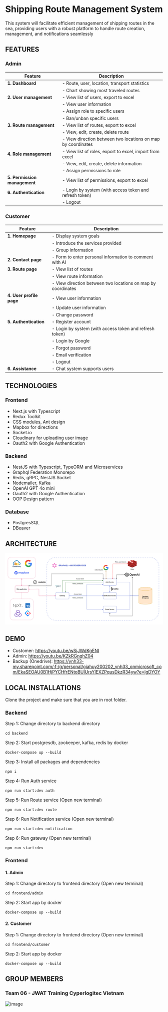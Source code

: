 # Shipping Route Management System
This system will facilitate efficient management of shipping routes in the sea, providing users with a robust platform to handle route creation, management, and notifications seamlessly

## FEATURES
### Admin

| **Feature**                | **Description**                                               |
|----------------------------|--------------------------------------------------------------|
| **1. Dashboard**           | - Route, user, location, transport statistics               |
|                            | - Chart showing most traveled routes                         |
| **2. User management**     | - View list of users, export to excel                                         |
|                            | - View user information                                      |
|                            | - Assign role to specific users                              |
|                            | - Ban/unban specific users                                   |
| **3. Route management**    | - View list of routes, export to excel                                        |
|                            | - View, edit, create, delete route                          |
|                            | - View direction between two locations on map by coordinates |
| **4. Role management**     | - View list of roles, export to excel, import from excel      |
|                            | - View, edit, create, delete information                    |
|                            | - Assign permissions to role                                 |
| **5. Permission management**| - View list of permissions, export to excel                                   |
| **6. Authentication**      | - Login by system (with access token and refresh token)     |
|                            | - Logout                                                    |


  
### Customer

| **Feature**               | **Description**                                               |
|---------------------------|--------------------------------------------------------------|
| **1. Homepage**           | - Display system goals                                       |
|                           | - Introduce the services provided                            |
|                           | - Group information                                         |
| **2. Contact page**       | - Form to enter personal information to comment with AI               |
| **3. Route page**         | - View list of routes                                        |
|                           | - View route information                                      |
|                           | - View direction between two locations on map by coordinates  |
| **4. User profile page**  | - View user information                                      |
|                           | - Update user information                                    |
|                           | - Change password                                            |
| **5. Authentication**     | - Register account                                           |
|                           | - Login by system (with access token and refresh token)     |
|                           | - Login by Google                                           |
|                           | - Forgot password                                           |
|                           | - Email verification                                        |
|                           | - Logout                                                    |
| **6. Assistance**         | - Chat system supports users                                |


## TECHNOLOGIES
### Frontend
- Next.js with Typescript
- Redux Toolkit
- CSS modules, Ant design
- Mapbox for directions
- Socket.io
- Cloudinary for uploading user image
- Oauth2 with Google Authentication

### Backend
- NestJS with Typescript, TypeORM and Microservices
- Graphql Federation Monorepo
- Redis, gRPC, NestJS Socket
- Nodemailer, Kafka
- OpenAI GPT 4o mini
- Oauth2 with Google Authentication
- OOP Design pattern

### Database
- PostgresSQL
- DBeaver

## ARCHITECTURE
![architecture](https://github.com/LHPT2009/Shipping-Route-Management-System/blob/main/documents/architecture.png)

## DEMO
- Customer: https://youtu.be/wSjJWdKgENI
- Admin: https://youtu.be/KZkRGnqhZ04
- Backup (Onedrive): https://ynh33-my.sharepoint.com/:f:/g/personal/giahuy200202_ynh33_onmicrosoft_com/EkaSEOAU0B1HjPYCHfrENtoBUIUrsYlEXZPqusDkzR34yw?e=lgDYOY


## LOCAL INSTALLATIONS

Clone the project and make sure that you are in root folder.

### Backend

Step 1: Change directory to backend directory

```console
cd backend
```

Step 2: Start postgresdb, zookeeper, kafka, redis by docker
```console
docker-compose up --build
```

Step 3: Install all packages and dependencies
```console
npm i
```

Step 4: Run Auth service
```console
npm run start:dev auth
```

Step 5: Run Route service (Open new terminal)
```console
npm run start:dev route
```

Step 6: Run Notification service (Open new terminal)
```console
npm run start:dev notification
```

Step 6: Run gateway (Open new terminal)
```console
npm run start:dev
```

### Frontend

#### 1. Admin
Step 1: Change directory to frontend directory (Open new terminal)
```console
cd frontend/admin
```

Step 2:  Start app by docker
```console
docker-compose up --build
```

#### 2. Customer
Step 1: Change directory to frontend directory (Open new terminal)
```console
cd frontend/customer
```

Step 2:  Start app by docker
```console
docker-compose up --build
```

## GROUP MEMBERS
### Team 06 - JWAT Training Cyperlogitec Vietnam
![image](https://github.com//LHPT2009/documents/architecture.png)


